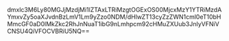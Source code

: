 dmxlc3M6Ly80MGJjMzdjMi1lZTAxLTRiMzgtOGExOS00MjcxMzY1YTRiMzdAYmxvZy5oaXJvdnBzLmV1Lm9yZzo0NDM/dHlwZT13cyZzZWN1cml0eT10bHMmcGF0aD0lMkZkc2RhJnNuaT1ibG9nLmhpcm92cHMuZXUub3JnIyVFNiVCNSU4QiVFOCVBRiU5NQ==

